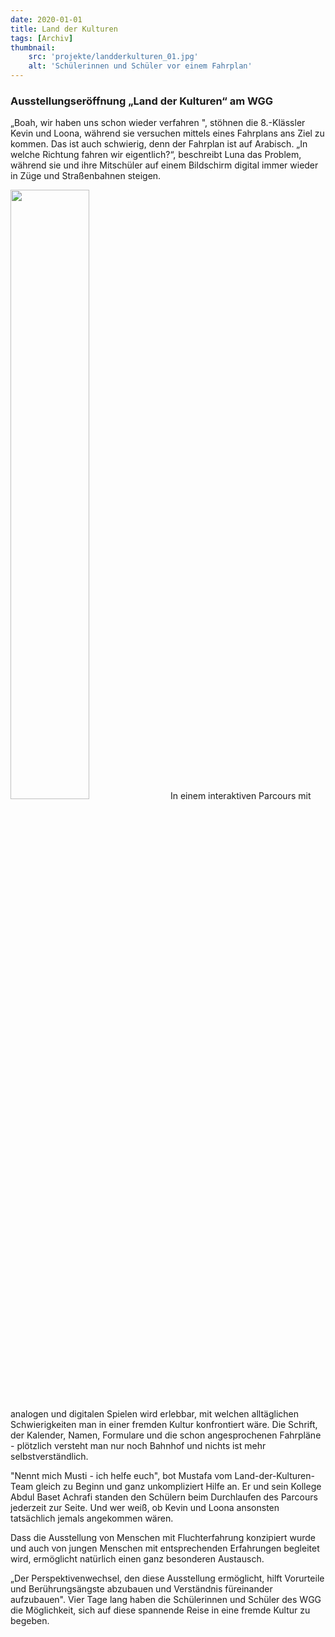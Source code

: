 ```yaml
---
date: 2020-01-01
title: Land der Kulturen
tags: [Archiv]
thumbnail: 
    src: 'projekte/landderkulturen_01.jpg'
    alt: 'Schülerinnen und Schüler vor einem Fahrplan'
---
```


### Ausstellungseröffnung „Land der Kulturen“ am WGG

„Boah, wir haben uns schon wieder verfahren ", stöhnen die 8.-Klässler Kevin und Loona, während sie versuchen mittels eines Fahrplans ans Ziel zu kommen. Das ist auch schwierig, denn der Fahrplan ist auf Arabisch. „In welche Richtung fahren wir eigentlich?“, beschreibt Luna das Problem, während sie und ihre Mitschüler auf einem Bildschirm digital immer wieder in Züge und Straßenbahnen steigen.

<img src ="/images/projekte/landderkulturen_01.jpg" style = "width:50%">
In einem interaktiven Parcours mit analogen und digitalen Spielen wird erlebbar, mit welchen alltäglichen Schwierigkeiten man in einer fremden Kultur konfrontiert wäre. Die Schrift, der Kalender, Namen, Formulare und die schon angesprochenen Fahrpläne - plötzlich versteht man nur noch Bahnhof und nichts ist mehr selbstverständlich.

"Nennt mich Musti - ich helfe euch", bot Mustafa vom Land-der-Kulturen-Team gleich zu Beginn und ganz unkompliziert Hilfe an. Er und sein Kollege Abdul Baset Achrafi standen den Schülern beim Durchlaufen des Parcours jederzeit zur Seite. Und wer weiß, ob Kevin und Loona ansonsten tatsächlich jemals angekommen wären.

Dass die Ausstellung von Menschen mit Fluchterfahrung konzipiert wurde und auch von jungen Menschen mit entsprechenden Erfahrungen begleitet wird, ermöglicht natürlich einen ganz besonderen Austausch.

„Der Perspektivenwechsel, den diese Ausstellung ermöglicht, hilft Vorurteile und Berührungsängste abzubauen und Verständnis füreinander aufzubauen".
Vier Tage lang haben die Schülerinnen und Schüler des WGG die Möglichkeit, sich auf diese spannende Reise in eine fremde Kultur zu begeben.